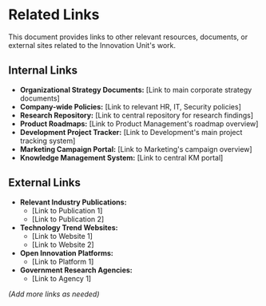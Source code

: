 # Related Links

This document provides links to other relevant resources, documents, or external sites related to the Innovation Unit's work.

## Internal Links

*   **Organizational Strategy Documents:** [Link to main corporate strategy documents]
*   **Company-wide Policies:** [Link to relevant HR, IT, Security policies]
*   **Research Repository:** [Link to central repository for research findings]
*   **Product Roadmaps:** [Link to Product Management's roadmap overview]
*   **Development Project Tracker:** [Link to Development's main project tracking system]
*   **Marketing Campaign Portal:** [Link to Marketing's campaign overview]
*   **Knowledge Management System:** [Link to central KM portal]

## External Links

*   **Relevant Industry Publications:**
    *   [Link to Publication 1]
    *   [Link to Publication 2]
*   **Technology Trend Websites:**
    *   [Link to Website 1]
    *   [Link to Website 2]
*   **Open Innovation Platforms:**
    *   [Link to Platform 1]
*   **Government Research Agencies:**
    *   [Link to Agency 1]

*(Add more links as needed)* 